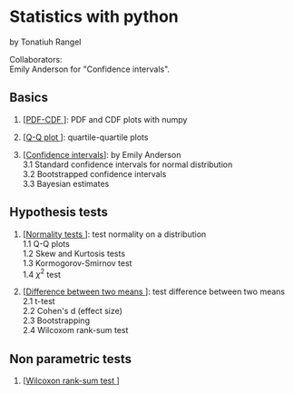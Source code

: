 # Statistics with python

by Tonatiuh Rangel     

Collaborators:    
Emily Anderson for "Confidence intervals".   

## Basics   

1. [<a href="https://github.com/trangel/stats-with-python/blob/master//PDF-CDF.ipynb">PDF-CDF </a>]: PDF and CDF plots with numpy

2. [<a href="https://github.com/trangel/stats-with-python/blob/master//Q-Q plot.ipynb">Q-Q plot </a>]: quartile-quartile plots   

3. [<a href="https://github.com/trangel/stats-with-python/blob/master//confidence_intervals.ipynb">Confidence intervals</a>]: by Emily Anderson   
	3.1  Standard confidence intervals for normal distribution   
	3.2  Bootstrapped confidence intervals   
	3.3  Bayesian estimates    

## Hypothesis tests   

1. [<a href="https://github.com/trangel/stats-with-python/blob/master//Normality test.ipynb">Normality tests </a>]: test normality on a distribution    
	1.1 Q-Q plots   
	1.2 Skew and Kurtosis tests   
	1.3 Kormogorov-Smirnov test   
        1.4 $\chi^2$ test    

2. [<a href="https://github.com/trangel/stats-with-python/blob/master//Difference between means.ipynb">Difference between two means </a>]: test difference between two means   
	2.1 t-test   
	2.2 Cohen's d (effect size)   
	2.3 Bootstrapping   
	2.4 Wilcoxom rank-sum test    

## Non parametric tests
1. [<a href="https://github.com/trangel/stats-with-python/blob/master//Wilcoxon rank-sum test.ipynb">Wilcoxon rank-sum test </a>]
